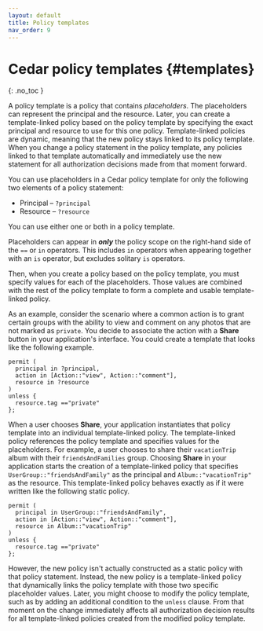 ```yaml
---
layout: default
title: Policy templates
nav_order: 9
---
```


# Cedar policy templates {#templates}
{: .no_toc }

A policy template is a policy that contains *placeholders*. The placeholders can represent the principal and the resource. Later, you can create a template-linked policy based on the policy template by specifying the exact principal and resource to use for this one policy. Template-linked policies are dynamic, meaning that the new policy stays linked to its policy template. When you change a policy statement in the policy template, any policies linked to that template automatically and immediately use the new statement for all authorization decisions made from that moment forward.

You can use placeholders in a Cedar policy template for only the following two elements of a policy statement:

+ Principal – `?principal`
+ Resource – `?resource`

You can use either one or both in a policy template.

Placeholders can appear in ***only*** the policy scope on the right-hand side of the `==` or `in` operators.
This includes `in` operators when appearing together with an `is` operator, but excludes solitary `is` operators.

Then, when you create a policy based on the policy template, you must specify values for each of the placeholders. Those values are combined with the rest of the policy template to form a complete and usable template-linked policy.

As an example, consider the scenario where a common action is to grant certain groups with the ability to view and comment on any photos that are not marked as `private`. You decide to associate the action with a **Share** button in your application's interface. You could create a template that looks like the following example.

```cedar
permit (
  principal in ?principal,
  action in [Action::"view", Action::"comment"], 
  resource in ?resource
)
unless {
  resource.tag =="private"
};
```

When a user chooses **Share**, your application instantiates that policy template into an individual template-linked policy. The template-linked policy references the policy template and specifies values for the placeholders. For example, a user chooses to share their `vacationTrip` album with their `friendsAndFamilies` group. Choosing **Share** in your application starts the creation of a template-linked policy that specifies `UserGroup::"friendsAndFamily"` as the principal and `Album::"vacationTrip"` as the resource. This template-linked policy behaves exactly as if it were written like the following static policy.

```cedar
permit (
  principal in UserGroup::"friendsAndFamily",
  action in [Action::"view", Action::"comment"], 
  resource in Album::"vacationTrip"
)
unless {
  resource.tag =="private"
};
```

However, the new policy isn't actually constructed as a static policy with that policy statement. Instead, the new policy is a template-linked policy that dynamically links the policy template with those two specific placeholder values. Later, you might choose to modify the policy template, such as by adding an additional condition to the `unless` clause. From that moment on the change immediately affects all authorization decision results for all template-linked policies created from the modified policy template.
